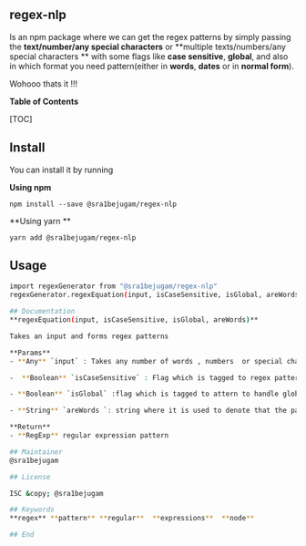 ## regex-nlp
Is an npm package where we can get the regex patterns by simply passing the **text/number/any special characters** or **multiple texts/numbers/any special characters ** with some flags like **case sensitive**, **global**, and also in which format you need pattern(either in **words**, **dates** or in **normal form**).

Wohooo thats it !!!

**Table of Contents**

[TOC]


## Install

You can install it by running 

**Using npm**

`npm install --save @sra1bejugam/regex-nlp`

**Using yarn **

`yarn add @sra1bejugam/regex-nlp`

## Usage
```sh
import regexGenerator from "@sra1bejugam/regex-nlp"
regexGenerator.regexEquation(input, isCaseSensitive, isGlobal, areWords)```

## Documentation
**regexEquation(input, isCaseSensitive, isGlobal, areWords)**

Takes an input and forms regex patterns

**Params**
- **Any** `input` : Takes any number of words , numbers  or special characters.

-  **Boolean** `isCaseSensitive` : Flag which is tagged to regex pattern to handle case Sensitive cases.

- **Boolean** `isGlobal` :flag which is tagged to attern to handle global cases.

- **String** `areWords `: string where it is used to denote that the pattern should be in words, dates or in normal form.

**Return**
- **RegExp** regular expression pattern

## Maintainer
@sra1bejugam

## License

ISC &copy; @sra1bejugam

## Keywords
**regex** **pattern** **regular**  **expressions**  **node** 

## End



